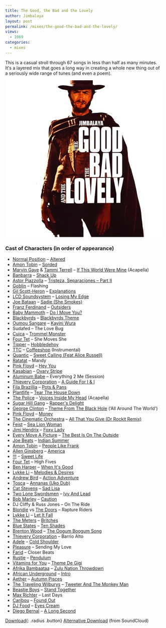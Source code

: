 ```yaml
---
title: The Good, the Bad and the Lovely
author: Jimbalaya
layout: post
permalink: /mixes/the-good-the-bad-and-the-lovely/
views:
  - 1069
categories:
  - mixes
---
```


This is a casual stroll through 67 songs in less than half as many minutes. It's a layered mix that goes a long way in creating a whole new thing out of a seriously wide range of tunes (and even a poem).

![](/assets/images/Jimbalaya-The-Good-The-Bad-And-The-Lovely.jpg)

### Cast of Characters (in order of appearance)

* [Normal Position][3] – [Altered][4]
* [Amon Tobin][5] – [Sorded][6]
* [Marvin Gaye][7] & [Tammi Terrell][8] – [If This World Were Mine][9] (Acapella)
* [Banbarra][10] – [Shack Up][11]
* [Astor Piazzolla][12] – [Tristeza, Separaciones – Part II][13]
* [Goblin][14] – Flashing
* [Gil Scott-Heron][15] – [Explanations][16]
* [LCD Soundsystem][17] – [Losing My Edge][18]
* [Joe Bataan][19] – [Sadie (She Smokes)][20]
* [Franz Ferdinand][21] – [Outsiders][22]
* [Baby Mammoth][23] – [Do I Move You?][24]
* [Blackbyrds][25] – [Blackbyrds Theme][26]
* [Oumou Sangare][27] – [Kayini Wura][28]
* Sudafed – The Love Bug
* [Cuica][29] – [Trommel Monster][30]
* [Four Tet][31] – She Moves She
* [Tipper][32] – [Hobbledehoy][33]
* [TTC][34] – [Coffeeshop][35] (Instrumental)
* [Quantic][36] – [Sweet Calling (Feat Alice Russell)][37]
* [Ratatat][38] – Mandy
* [Pink Floyd][39] – [Hey You][40]
* [Kasabian][41] – [Ovary Stripe][42]
* [Aluminum Babe][43] – Everything 2 Me (Session)
* [Thievery Corporation][44] – [A Guide For I & I][45]
* [Fila Brazillia][46] – [Pots & Pans][47]
* [Plantlife][48] – [Tear The House Down][49]
* [The Police][50] – [Voices Inside My Head][51] (Acapella)
* [Sugar Hill Gang][52] – [Rapper's Delight][53]
* [George Clinton][54] – [Theme From The Black Hole][55] (‘All Around The World')
* [Pink Floyd][39] – [Money][56]
* [The Cinematic Orchestra][57] – [All That You Give (Dr Rockit Remix)][58]
* [Feist][59] – [Sea Lion Woman][60]
* [Jimi Hendrix][61] – [Foxy Lady][62]
* [Every Move A Picture][63] – [The Best Is On The Outside][64]
* [Joe Beats][65] – [Indian Summer][66]
* [Amon Tobin][5] – [People Like Frank][67]
* [Allen Ginsberg][68] – [America][69]
* [!!!][70] – [Sweet Life][71]
* [Four Tet][31] – High Fives
* [Ben Harper][72] – [When It's Good][73]
* [Lykke Li][74] – [Melodies & Desires][75]
* [Andrew Bird][76] – [Action Adventure][77]
* [Tosca][78] – [Annanas (Uko Dub)][79]
* [Cat Stevens][80] – [Sad Lisa][81]
* [Two Lone Swordsmen][82] – [Ivy And Lead][83]
* [Bob Marley][84] – [Caution][85]
* DJ Cliffy & Russ Jones – On The Ride
* [Blondie][86] vs [The Doors][87] – Rapture Riders
* [Lykke Li][74] – [Let It Fall][88]
* [The Meters][89] – [Britches][90]
* [Blue States][91] – [Ten Shades][92]
* [Brenton Wood][93] – [The Oogum Boogum Song][94]
* [Thievery Corporation][44] – Barrio Alto
* [Adele][95] – [Cold Shoulder][96]
* [Pleasure][97] – Sending My Love
* [Farid][98] – Closer Beats
* [Rustie][99] – [Pendulum][100]
* [Vitamins for You][101] – [Theme De Gigi][102]
* [Afrika Bambaataa][103] – [Zulu Nation Throwdown][104]
* [African Underground][105] – [Intro][106]
* [Aether][107] – [Autumn Pisces][108]
* [The Traveling Wilburys][109] – [Tweeter And The Monkey Man][110]
* [Beastie Boys][111] – [Stand Together][112]
* [Max Richter][113] – Last Days
* [Caribou][114] – [Found Out][115]
* [DJ Food][116] – [Eyes Cream][117]
* [Diego Bernal][118] – [A Long Second][119]

 [3]: http://click.linksynergy.com/fs-bin/click?id=vwHUN9G4nyY&subid=&offerid=146261.1&type=10&tmpid=5573&RD_PARM1=http://itunes.apple.com/us/artist/normal-position/id131768222 "Normal Position on iTunes"
 [4]: http://click.linksynergy.com/fs-bin/click?id=vwHUN9G4nyY&subid=&offerid=146261.1&type=10&tmpid=3909&RD_PARM1=http://itunes.apple.com/us/album/altered/id131768321?i=131768323 "Altered on iTunes"
 [5]: http://click.linksynergy.com/fs-bin/click?id=vwHUN9G4nyY&subid=&offerid=146261.1&type=10&tmpid=5573&RD_PARM1=http://itunes.apple.com/us/artist/amon-tobin/id416213737 "Amon Tobin on iTunes"
 [6]: http://click.linksynergy.com/fs-bin/click?id=vwHUN9G4nyY&subid=&offerid=146261.1&type=10&tmpid=3909&RD_PARM1=http://itunes.apple.com/us/album/sordid/id416328412?i=416328426 "Sordid on iTunes"
 [7]: http://click.linksynergy.com/fs-bin/click?id=vwHUN9G4nyY&subid=&offerid=146261.1&type=10&tmpid=5573&RD_PARM1=http://itunes.apple.com/us/artist/marvin-gaye/id127329 "Marvin Gaye on iTunes"
 [8]: http://click.linksynergy.com/fs-bin/click?id=vwHUN9G4nyY&subid=&offerid=146261.1&type=10&tmpid=5573&RD_PARM1=http://itunes.apple.com/us/artist/tammi-terrell/id274649 "Tammi Terrell on iTunes"
 [9]: http://click.linksynergy.com/fs-bin/click?id=vwHUN9G4nyY&subid=&offerid=146261.1&type=10&tmpid=3909&RD_PARM1=http://itunes.apple.com/us/album/if-this-world-were-mine/id352497?i=352491 "If This World Were Mine on iTunes"
 [10]: http://click.linksynergy.com/fs-bin/click?id=vwHUN9G4nyY&subid=&offerid=146261.1&type=10&tmpid=5573&RD_PARM1=http://itunes.apple.com/us/artist/banbarra/id280518217 "Banbarra on iTunes"
 [11]: http://click.linksynergy.com/fs-bin/click?id=vwHUN9G4nyY&subid=&offerid=146261.1&type=10&tmpid=3909&RD_PARM1=http://itunes.apple.com/us/album/shack-up/id300765164?i=300765254 "Shack Up on iTunes"
 [12]: http://click.linksynergy.com/fs-bin/click?id=vwHUN9G4nyY&subid=&offerid=146261.1&type=10&tmpid=5573&RD_PARM1=http://itunes.apple.com/us/artist/astor-piazzolla/id222560 "Astor Piazzolla on iTunes"
 [13]: http://click.linksynergy.com/fs-bin/click?id=vwHUN9G4nyY&subid=&offerid=146261.1&type=10&tmpid=3909&RD_PARM1=http://itunes.apple.com/us/album/tristeza-separacion-part-ii/id153468272?i=153468316 "Tristeza, Separaciones - Part II on iTunes"
 [14]: http://click.linksynergy.com/fs-bin/click?id=vwHUN9G4nyY&subid=&offerid=146261.1&type=10&tmpid=5573&RD_PARM1=http://itunes.apple.com/us/artist/goblin/id78479954 "Goblin on iTunes"
 [15]: http://click.linksynergy.com/fs-bin/click?id=vwHUN9G4nyY&subid=&offerid=146261.1&type=10&tmpid=5573&RD_PARM1=http://itunes.apple.com/us/artist/gil-scott-heron/id315331 "Gil Scott-Heron on iTunes"
 [16]: http://click.linksynergy.com/fs-bin/click?id=vwHUN9G4nyY&subid=&offerid=146261.1&type=10&tmpid=3909&RD_PARM1=http://itunes.apple.com/us/album/explanations/id389268905?i=389268998 "Explanations on iTunes"
 [17]: http://click.linksynergy.com/fs-bin/click?id=vwHUN9G4nyY&subid=&offerid=146261.1&type=10&tmpid=5573&RD_PARM1=http://itunes.apple.com/us/artist/lcd-soundsystem/id29525428 "LCD Soundsystem on iTunes"
 [18]: http://click.linksynergy.com/fs-bin/click?id=vwHUN9G4nyY&subid=&offerid=146261.1&type=10&tmpid=3909&RD_PARM1=http://itunes.apple.com/us/album/losing-my-edge/id45744249?i=45744129 "Losing My Edge on iTunes"
 [19]: http://click.linksynergy.com/fs-bin/click?id=vwHUN9G4nyY&subid=&offerid=146261.1&type=10&tmpid=5573&RD_PARM1=http://itunes.apple.com/us/artist/joe-bataan/id82621220 "Joe Bataan on iTunes"
 [20]: http://click.linksynergy.com/fs-bin/click?id=vwHUN9G4nyY&subid=&offerid=146261.1&type=10&tmpid=3909&RD_PARM1=http://itunes.apple.com/us/album/sadie-she-smokes-feat.-jocelyn/id204079950?i=204080719 "She Smokes on iTunes"
 [21]: http://click.linksynergy.com/fs-bin/click?id=vwHUN9G4nyY&subid=&offerid=146261.1&type=10&tmpid=5573&RD_PARM1=http://itunes.apple.com/us/artist/franz-ferdinand/id6596751 "Franz Ferdinand on iTunes"
 [22]: http://click.linksynergy.com/fs-bin/click?id=vwHUN9G4nyY&subid=&offerid=146261.1&type=10&tmpid=3909&RD_PARM1=http://itunes.apple.com/us/album/outsiders/id153456053?i=153456287 "Outsiders on iTunes"
 [23]: http://click.linksynergy.com/fs-bin/click?id=vwHUN9G4nyY&subid=&offerid=146261.1&type=10&tmpid=5573&RD_PARM1=http://itunes.apple.com/us/artist/baby-mammoth/id17804712 "Baby Mammoth on iTunes"
 [24]: http://click.linksynergy.com/fs-bin/click?id=vwHUN9G4nyY&subid=&offerid=146261.1&type=10&tmpid=3909&RD_PARM1=http://itunes.apple.com/us/album/do-i-move-you/id393247525?i=393247942 "Do I Move You? on iTunes"
 [25]: http://click.linksynergy.com/fs-bin/click?id=vwHUN9G4nyY&subid=&offerid=146261.1&type=10&tmpid=5573&RD_PARM1=http://itunes.apple.com/us/artist/blackbyrds/id137938999 "Blackbyrds on iTunes"
 [26]: http://click.linksynergy.com/fs-bin/click?id=vwHUN9G4nyY&subid=&offerid=146261.1&type=10&tmpid=3909&RD_PARM1=http://itunes.apple.com/us/album/elackes-lsie-coa/id159512011?i=159512029 "Blackbyrds Theme on iTunes"
 [27]: http://click.linksynergy.com/fs-bin/click?id=vwHUN9G4nyY&subid=&offerid=146261.1&type=10&tmpid=5573&RD_PARM1=http://itunes.apple.com/us/artist/oumou-sangare/id6760152 "Oumou Sangare on iTunes"
 [28]: http://click.linksynergy.com/fs-bin/click?id=vwHUN9G4nyY&subid=&offerid=146261.1&type=10&tmpid=3909&RD_PARM1=http://itunes.apple.com/us/album/kayini-wura/id95888118?i=95887074 "Kayini Wura on iTunes"
 [29]: http://click.linksynergy.com/fs-bin/click?id=vwHUN9G4nyY&subid=&offerid=146261.1&type=10&tmpid=5573&RD_PARM1=http://itunes.apple.com/us/artist/cuica/id4177221 "Cuica on iTunes"
 [30]: http://click.linksynergy.com/fs-bin/click?id=vwHUN9G4nyY&subid=&offerid=146261.1&type=10&tmpid=3909&RD_PARM1=http://itunes.apple.com/us/album/trommel-monster-ph-remix/id4177274?i=4177219 "Trommel Monster on iTunes"
 [31]: http://click.linksynergy.com/fs-bin/click?id=vwHUN9G4nyY&subid=&offerid=146261.1&type=10&tmpid=5573&RD_PARM1=http://itunes.apple.com/us/artist/four-tet/id35888604 "Four Tet on iTunes"
 [32]: http://click.linksynergy.com/fs-bin/click?id=vwHUN9G4nyY&subid=&offerid=146261.1&type=10&tmpid=5573&RD_PARM1=http://itunes.apple.com/us/artist/tipper/id79601102 "Tipper on iTunes"
 [33]: http://click.linksynergy.com/fs-bin/click?id=vwHUN9G4nyY&subid=&offerid=146261.1&type=10&tmpid=3909&RD_PARM1=http://itunes.apple.com/us/album/hobbledehoy/id279858703?i=279858924 "Hobbledehoy on iTunes"
 [34]: http://click.linksynergy.com/fs-bin/click?id=vwHUN9G4nyY&subid=&offerid=146261.1&type=10&tmpid=5573&RD_PARM1=http://itunes.apple.com/us/artist/ttc/id416196952 "TTC on iTunes"
 [35]: http://click.linksynergy.com/fs-bin/click?id=vwHUN9G4nyY&subid=&offerid=146261.1&type=10&tmpid=3909&RD_PARM1=http://itunes.apple.com/us/album/coffeeshop-feat.-doz/id416196945?i=416196961 "Coffeeshop on iTunes"
 [36]: http://click.linksynergy.com/fs-bin/click?id=vwHUN9G4nyY&subid=&offerid=146261.1&type=10&tmpid=5573&RD_PARM1=http://itunes.apple.com/us/artist/quantic/id5054367 "Quantic on iTunes"
 [37]: http://click.linksynergy.com/fs-bin/click?id=vwHUN9G4nyY&subid=&offerid=146261.1&type=10&tmpid=3909&RD_PARM1=http://itunes.apple.com/us/album/sweet-calling-feat.-alice/id324910888?i=324911326 "Sweet Calling (Feat Alice Russell) on iTunes"
 [38]: http://click.linksynergy.com/fs-bin/click?id=vwHUN9G4nyY&subid=&offerid=146261.1&type=10&tmpid=5573&RD_PARM1=http://itunes.apple.com/us/artist/ratatat/id7057812 "Ratatat on iTunes"
 [39]: http://click.linksynergy.com/fs-bin/click?id=vwHUN9G4nyY&subid=&offerid=146261.1&type=10&tmpid=5573&RD_PARM1=http://itunes.apple.com/us/artist/pink-floyd/id487143 "Pink Floyd on iTunes"
 [40]: http://click.linksynergy.com/fs-bin/click?id=vwHUN9G4nyY&subid=&offerid=146261.1&type=10&tmpid=3909&RD_PARM1=http://itunes.apple.com/us/album/hey-you/id464267927?i=464267975 "Hey You on iTunes"
 [41]: http://click.linksynergy.com/fs-bin/click?id=vwHUN9G4nyY&subid=&offerid=146261.1&type=10&tmpid=5573&RD_PARM1=http://itunes.apple.com/us/artist/kasabian/id20478838 "Kasabian on iTunes"
 [42]: http://click.linksynergy.com/fs-bin/click?id=vwHUN9G4nyY&subid=&offerid=146261.1&type=10&tmpid=3909&RD_PARM1=http://itunes.apple.com/us/album/ovary-stripe/id254328852?i=254329820 "Ovary Stripe on iTunes"
 [43]: http://click.linksynergy.com/fs-bin/click?id=vwHUN9G4nyY&subid=&offerid=146261.1&type=10&tmpid=5573&RD_PARM1=http://itunes.apple.com/us/artist/aluminum-babe/id60545350 "Aluminum Babe on iTunes"
 [44]: http://click.linksynergy.com/fs-bin/click?id=vwHUN9G4nyY&subid=&offerid=146261.1&type=10&tmpid=5573&RD_PARM1=http://itunes.apple.com/us/artist/thievery-corporation/id2726532 "Thievery Corporation on iTunes"
 [45]: http://click.linksynergy.com/fs-bin/click?id=vwHUN9G4nyY&subid=&offerid=146261.1&type=10&tmpid=3909&RD_PARM1=http://itunes.apple.com/us/album/a-guide-for-i-i/id448746409?i=448746609 "A Guide For I & I on iTunes"
 [46]: http://click.linksynergy.com/fs-bin/click?id=vwHUN9G4nyY&subid=&offerid=146261.1&type=10&tmpid=5573&RD_PARM1=http://itunes.apple.com/us/artist/fila-brazillia/id2236737 "Fila Brazillia on iTunes"
 [47]: http://click.linksynergy.com/fs-bin/click?id=vwHUN9G4nyY&subid=&offerid=146261.1&type=10&tmpid=3909&RD_PARM1=http://itunes.apple.com/us/album/pots-pans/id317688529?i=317689085 "Pots & Pans on iTunes"
 [48]: http://click.linksynergy.com/fs-bin/click?id=vwHUN9G4nyY&subid=&offerid=146261.1&type=10&tmpid=5573&RD_PARM1=http://itunes.apple.com/us/artist/plantlife/id48828412 "Plantlife on iTunes"
 [49]: http://click.linksynergy.com/fs-bin/click?id=vwHUN9G4nyY&subid=&offerid=146261.1&type=10&tmpid=3909&RD_PARM1=http://itunes.apple.com/us/album/tear-the-house-down/id280884200?i=280884678 "Tear The House Down on iTunes"
 [50]: http://click.linksynergy.com/fs-bin/click?id=vwHUN9G4nyY&subid=&offerid=146261.1&type=10&tmpid=5573&RD_PARM1=http://itunes.apple.com/us/artist/the-police/id93818 "The Police on iTunes"
 [51]: http://click.linksynergy.com/fs-bin/click?id=vwHUN9G4nyY&subid=&offerid=146261.1&type=10&tmpid=3909&RD_PARM1=http://itunes.apple.com/us/album/voices-inside-my-head/id256227426?i=256227554 "Voices Inside My Head on iTunes"
 [52]: http://click.linksynergy.com/fs-bin/click?id=vwHUN9G4nyY&subid=&offerid=146261.1&type=10&tmpid=5573&RD_PARM1=http://itunes.apple.com/us/artist/the-sugar-hill-gang/id262946474 "Sugar Hill Gang on iTunes"
 [53]: http://click.linksynergy.com/fs-bin/click?id=vwHUN9G4nyY&subid=&offerid=146261.1&type=10&tmpid=3909&RD_PARM1=http://itunes.apple.com/us/album/rappers-delight/id51958106?i=51958108 "Rapper's Delight on iTunes"
 [54]: http://click.linksynergy.com/fs-bin/click?id=vwHUN9G4nyY&subid=&offerid=146261.1&type=10&tmpid=5573&RD_PARM1=http://itunes.apple.com/us/artist/george-clinton/id291329 "George Clinton on iTunes"
 [55]: http://click.linksynergy.com/fs-bin/click?id=vwHUN9G4nyY&subid=&offerid=146261.1&type=10&tmpid=3909&RD_PARM1=http://itunes.apple.com/us/album/theme-from-the-black-hole/id1485629?i=1485609 "Theme From The Black Hole on iTunes"
 [56]: http://click.linksynergy.com/fs-bin/click?id=vwHUN9G4nyY&subid=&offerid=146261.1&type=10&tmpid=3909&RD_PARM1=http://itunes.apple.com/us/album/money/id464279671?i=464279721 "Money on iTunes"
 [57]: http://click.linksynergy.com/fs-bin/click?id=vwHUN9G4nyY&subid=&offerid=146261.1&type=10&tmpid=5573&RD_PARM1=http://itunes.apple.com/us/artist/the-cinematic-orchestra/id3631576 "The Cinematic Orchestra on iTunes"
 [58]: http://click.linksynergy.com/fs-bin/click?id=vwHUN9G4nyY&subid=&offerid=146261.1&type=10&tmpid=3909&RD_PARM1=http://itunes.apple.com/us/album/all-that-you-give-dr-rockits/id416356230?i=416356237 "All That You Give (Dr Rockit Remix) on iTunes"
 [59]: http://click.linksynergy.com/fs-bin/click?id=vwHUN9G4nyY&subid=&offerid=146261.1&type=10&tmpid=5573&RD_PARM1=http://itunes.apple.com/us/artist/feist/id13453308 "Feist on iTunes"
 [60]: http://click.linksynergy.com/fs-bin/click?id=vwHUN9G4nyY&subid=&offerid=146261.1&type=10&tmpid=3909&RD_PARM1=http://itunes.apple.com/us/album/sea-lion-woman/id252525828?i=252525851 "Sea Lion Woman on iTunes"
 [61]: http://click.linksynergy.com/fs-bin/click?id=vwHUN9G4nyY&subid=&offerid=146261.1&type=10&tmpid=5573&RD_PARM1=http://itunes.apple.com/us/artist/jimi-hendrix/id62852 "Jimi Hendrix on iTunes"
 [62]: http://click.linksynergy.com/fs-bin/click?id=vwHUN9G4nyY&subid=&offerid=146261.1&type=10&tmpid=3909&RD_PARM1=http://itunes.apple.com/us/album/foxy-lady/id494862098?i=494862099 "Foxy Lady on iTunes"
 [63]: http://click.linksynergy.com/fs-bin/click?id=vwHUN9G4nyY&subid=&offerid=146261.1&type=10&tmpid=5573&RD_PARM1=http://itunes.apple.com/us/artist/every-move-a-picture/id56898370 "Every Move A Picture on iTunes"
 [64]: http://click.linksynergy.com/fs-bin/click?id=vwHUN9G4nyY&subid=&offerid=146261.1&type=10&tmpid=3909&RD_PARM1=http://itunes.apple.com/us/album/the-best-is-on-the-outside/id305539026?i=305539079 "The Best Is On The Outside on iTunes"
 [65]: http://click.linksynergy.com/fs-bin/click?id=vwHUN9G4nyY&subid=&offerid=146261.1&type=10&tmpid=5573&RD_PARM1=http://itunes.apple.com/us/artist/joe-beats/id255466464 "Joe Beats on iTunes"
 [66]: http://click.linksynergy.com/fs-bin/click?id=vwHUN9G4nyY&subid=&offerid=146261.1&type=10&tmpid=3909&RD_PARM1=http://itunes.apple.com/us/album/indian-summer/id255466453?i=255468883 "Indian Summer on iTunes"
 [67]: http://click.linksynergy.com/fs-bin/click?id=vwHUN9G4nyY&subid=&offerid=146261.1&type=10&tmpid=3909&RD_PARM1=http://itunes.apple.com/us/album/people-like-frank/id416328412?i=416328436 "People Like Frank on iTunes"
 [68]: http://click.linksynergy.com/fs-bin/click?id=vwHUN9G4nyY&subid=&offerid=146261.1&type=10&tmpid=5573&RD_PARM1=http://itunes.apple.com/us/artist/allen-ginsberg/id2790666 "Allen Ginsberg on iTunes"
 [69]: http://click.linksynergy.com/fs-bin/click?id=vwHUN9G4nyY&subid=&offerid=146261.1&type=10&tmpid=3909&RD_PARM1=http://itunes.apple.com/us/album/america/id161117308?i=161117322 "America on iTunes"
 [70]: http://click.linksynergy.com/fs-bin/click?id=vwHUN9G4nyY&subid=&offerid=146261.1&type=10&tmpid=5573&RD_PARM1=http://itunes.apple.com/us/artist/!!!/id213181158 "!!! on iTunes"
 [71]: http://click.linksynergy.com/fs-bin/click?id=vwHUN9G4nyY&subid=&offerid=146261.1&type=10&tmpid=3909&RD_PARM1=http://itunes.apple.com/us/album/sweet-life/id214222721?i=214222836 "Sweet Life on iTunes"
 [72]: http://click.linksynergy.com/fs-bin/click?id=vwHUN9G4nyY&subid=&offerid=146261.1&type=10&tmpid=5573&RD_PARM1=http://itunes.apple.com/us/artist/ben-harper/id644708 "Ben Harper on iTunes"
 [73]: http://click.linksynergy.com/fs-bin/click?id=vwHUN9G4nyY&subid=&offerid=146261.1&type=10&tmpid=3909&RD_PARM1=http://itunes.apple.com/us/album/when-its-good/id381273648?i=381273652 "When It's Good on iTunes"
 [74]: http://click.linksynergy.com/fs-bin/click?id=vwHUN9G4nyY&subid=&offerid=146261.1&type=10&tmpid=5573&RD_PARM1=http://itunes.apple.com/us/artist/lykke-li/id263435943 "Lykke Li on iTunes"
 [75]: http://click.linksynergy.com/fs-bin/click?id=vwHUN9G4nyY&subid=&offerid=146261.1&type=10&tmpid=3909&RD_PARM1=http://itunes.apple.com/us/album/melodies-desires/id283495490?i=283495491 "Melodies & Desires on iTunes"
 [76]: http://click.linksynergy.com/fs-bin/click?id=vwHUN9G4nyY&subid=&offerid=146261.1&type=10&tmpid=5573&RD_PARM1=http://itunes.apple.com/us/artist/andrew-bird/id3883114 "Andrew Bird on iTunes"
 [77]: http://click.linksynergy.com/fs-bin/click?id=vwHUN9G4nyY&subid=&offerid=146261.1&type=10&tmpid=3909&RD_PARM1=http://itunes.apple.com/us/album/action-adventure/id373985547?i=373985700 "Action Adventure on iTunes"
 [78]: http://click.linksynergy.com/fs-bin/click?id=vwHUN9G4nyY&subid=&offerid=146261.1&type=10&tmpid=5573&RD_PARM1=http://itunes.apple.com/us/artist/tosca/id3097712 "Tosca on iTunes"
 [79]: http://click.linksynergy.com/fs-bin/click?id=vwHUN9G4nyY&subid=&offerid=146261.1&type=10&tmpid=3909&RD_PARM1=http://itunes.apple.com/us/album/annanas-uko-dub/id62272134?i=62272075 "Annanas (Uko Dub) on iTunes"
 [80]: http://click.linksynergy.com/fs-bin/click?id=vwHUN9G4nyY&subid=&offerid=146261.1&type=10&tmpid=5573&RD_PARM1=http://itunes.apple.com/us/artist/cat-stevens/id107587 "Cat Stevens on iTunes"
 [81]: http://click.linksynergy.com/fs-bin/click?id=vwHUN9G4nyY&subid=&offerid=146261.1&type=10&tmpid=3909&RD_PARM1=http://itunes.apple.com/us/album/sad-lisa/id403649?i=403631 "Sad Lisa on iTunes"
 [82]: http://click.linksynergy.com/fs-bin/click?id=vwHUN9G4nyY&subid=&offerid=146261.1&type=10&tmpid=5573&RD_PARM1=http://itunes.apple.com/us/artist/two-lone-swordsmen/id31414568 "Two Lone Swordsmen on iTunes"
 [83]: http://click.linksynergy.com/fs-bin/click?id=vwHUN9G4nyY&subid=&offerid=146261.1&type=10&tmpid=3909&RD_PARM1=http://itunes.apple.com/us/album/ivy-and-lead/id274083605?i=274083630 "Ivy And Lead on iTunes"
 [84]: http://click.linksynergy.com/fs-bin/click?id=vwHUN9G4nyY&subid=&offerid=146261.1&type=10&tmpid=5573&RD_PARM1=http://itunes.apple.com/us/artist/bob-marley/id121982 "Bob Marley on iTunes"
 [85]: http://click.linksynergy.com/fs-bin/click?id=vwHUN9G4nyY&subid=&offerid=146261.1&type=10&tmpid=3909&RD_PARM1=http://itunes.apple.com/us/album/caution/id263589808?i=263591061 "Caution on iTunes"
 [86]: http://click.linksynergy.com/fs-bin/click?id=vwHUN9G4nyY&subid=&offerid=146261.1&type=10&tmpid=5573&RD_PARM1=http://itunes.apple.com/us/artist/blondie/id1012882 "Blondie on iTunes"
 [87]: http://click.linksynergy.com/fs-bin/click?id=vwHUN9G4nyY&subid=&offerid=146261.1&type=10&tmpid=5573&RD_PARM1=http://itunes.apple.com/us/artist/the-doors/id1248588 "The Doors on iTunes"
 [88]: http://click.linksynergy.com/fs-bin/click?id=vwHUN9G4nyY&subid=&offerid=146261.1&type=10&tmpid=3909&RD_PARM1=http://itunes.apple.com/us/album/let-it-fall/id283495490?i=283495494 "Let It Fall on iTunes"
 [89]: http://click.linksynergy.com/fs-bin/click?id=vwHUN9G4nyY&subid=&offerid=146261.1&type=10&tmpid=5573&RD_PARM1=http://itunes.apple.com/us/artist/the-meters/id7314214 "The Meters on iTunes"
 [90]: http://click.linksynergy.com/fs-bin/click?id=vwHUN9G4nyY&subid=&offerid=146261.1&type=10&tmpid=3909&RD_PARM1=http://itunes.apple.com/us/album/britches/id160973598?i=160973681 "Britches on iTunes"
 [91]: http://click.linksynergy.com/fs-bin/click?id=vwHUN9G4nyY&subid=&offerid=146261.1&type=10&tmpid=5573&RD_PARM1=http://itunes.apple.com/us/artist/blue-states/id2727610 "Blue States on iTunes"
 [92]: http://click.linksynergy.com/fs-bin/click?id=vwHUN9G4nyY&subid=&offerid=146261.1&type=10&tmpid=3909&RD_PARM1=http://itunes.apple.com/us/album/ten-shades/id7415815?i=7415799 "Ten Shades on iTunes"
 [93]: http://click.linksynergy.com/fs-bin/click?id=vwHUN9G4nyY&subid=&offerid=146261.1&type=10&tmpid=5573&RD_PARM1=http://itunes.apple.com/us/artist/brenton-wood/id7409133 "Brenton Wood on iTunes"
 [94]: http://click.linksynergy.com/fs-bin/click?id=vwHUN9G4nyY&subid=&offerid=146261.1&type=10&tmpid=3909&RD_PARM1=http://itunes.apple.com/us/album/the-oogum-boogum-song/id336263738?i=336264218 "The Oogum Boogum Song on iTunes"
 [95]: http://click.linksynergy.com/fs-bin/click?id=vwHUN9G4nyY&subid=&offerid=146261.1&type=10&tmpid=5573&RD_PARM1=http://itunes.apple.com/us/artist/adele/id262836961 "Adele on iTunes"
 [96]: http://click.linksynergy.com/fs-bin/click?id=vwHUN9G4nyY&subid=&offerid=146261.1&type=10&tmpid=3909&RD_PARM1=http://itunes.apple.com/us/album/cold-shoulder/id282374043?i=282374070 "Cold Shoulder on iTunes"
 [97]: http://click.linksynergy.com/fs-bin/click?id=vwHUN9G4nyY&subid=&offerid=146261.1&type=10&tmpid=5573&RD_PARM1=http://itunes.apple.com/us/artist/pleasure/id15254011 "Pleasure on iTunes"
 [98]: http://click.linksynergy.com/fs-bin/click?id=vwHUN9G4nyY&subid=&offerid=146261.1&type=10&tmpid=5573&RD_PARM1=http://itunes.apple.com/us/artist/farid/id156146107 "Farid on iTunes"
 [99]: http://click.linksynergy.com/fs-bin/click?id=vwHUN9G4nyY&subid=&offerid=146261.1&type=10&tmpid=5573&RD_PARM1=http://itunes.apple.com/us/artist/rustie/id269380425 "Rustie on iTunes"
 [100]: http://click.linksynergy.com/fs-bin/click?id=vwHUN9G4nyY&subid=&offerid=146261.1&type=10&tmpid=3909&RD_PARM1=http://itunes.apple.com/us/album/pendulum/id323994817?i=323994880 "Pendulum on iTunes"
 [101]: http://click.linksynergy.com/fs-bin/click?id=vwHUN9G4nyY&subid=&offerid=146261.1&type=10&tmpid=5573&RD_PARM1=http://itunes.apple.com/us/artist/vitamins-for-you/id99143180 "Vitamins for You on iTunes"
 [102]: http://click.linksynergy.com/fs-bin/click?id=vwHUN9G4nyY&subid=&offerid=146261.1&type=10&tmpid=3909&RD_PARM1=http://itunes.apple.com/us/album/theme-de-gigi/id99144135?i=99143763 "Theme De Gigi on iTunes"
 [103]: http://click.linksynergy.com/fs-bin/click?id=vwHUN9G4nyY&subid=&offerid=146261.1&type=10&tmpid=5573&RD_PARM1=http://itunes.apple.com/us/artist/afrika-bambaataa/id28680984 "Afrika Bambaataa on iTunes"
 [104]: http://click.linksynergy.com/fs-bin/click?id=vwHUN9G4nyY&subid=&offerid=146261.1&type=10&tmpid=3909&RD_PARM1=http://itunes.apple.com/us/album/zulu-nation-throwdown/id56207963?i=56207924 "Zulu Nation Throwdown on iTunes"
 [105]: http://click.linksynergy.com/fs-bin/click?id=vwHUN9G4nyY&subid=&offerid=146261.1&type=10&tmpid=5573&RD_PARM1=http://itunes.apple.com/us/artist/african-underground/id311679972 "African Underground on iTunes"
 [106]: http://click.linksynergy.com/fs-bin/click?id=vwHUN9G4nyY&subid=&offerid=146261.1&type=10&tmpid=3909&RD_PARM1=http://itunes.apple.com/us/album/intro/id311679911?i=311679971 "Intro on iTunes"
 [107]: http://click.linksynergy.com/fs-bin/click?id=vwHUN9G4nyY&subid=&offerid=146261.1&type=10&tmpid=5573&RD_PARM1=http://itunes.apple.com/us/artist/aether/id68244408 "Aether on iTunes"
 [108]: http://click.linksynergy.com/fs-bin/click?id=vwHUN9G4nyY&subid=&offerid=146261.1&type=10&tmpid=3909&RD_PARM1=http://itunes.apple.com/us/album/autumn-pisces/id297364976?i=297364990 "Autumn Pisces on iTunes"
 [109]: http://click.linksynergy.com/fs-bin/click?id=vwHUN9G4nyY&subid=&offerid=146261.1&type=10&tmpid=5573&RD_PARM1=http://itunes.apple.com/us/artist/the-traveling-wilburys/id250386662 "The Traveling Wilburys on iTunes"
 [110]: http://click.linksynergy.com/fs-bin/click?id=vwHUN9G4nyY&subid=&offerid=146261.1&type=10&tmpid=3909&RD_PARM1=http://itunes.apple.com/us/album/tweeter-and-the-monkey-man/id263524960?i=263525371 "Tweeter And The Monkey Man on iTunes"
 [111]: http://click.linksynergy.com/fs-bin/click?id=vwHUN9G4nyY&subid=&offerid=146261.1&type=10&tmpid=5573&RD_PARM1=http://itunes.apple.com/us/artist/beastie-boys/id1971863 "Beastie Boys on iTunes"
 [112]: http://click.linksynergy.com/fs-bin/click?id=vwHUN9G4nyY&subid=&offerid=146261.1&type=10&tmpid=3909&RD_PARM1=http://itunes.apple.com/us/album/stand-together/id15892684?i=15892408 "Stand Together on iTunes"
 [113]: http://click.linksynergy.com/fs-bin/click?id=vwHUN9G4nyY&subid=&offerid=146261.1&type=10&tmpid=5573&RD_PARM1=http://itunes.apple.com/us/artist/max-richter/id54782697 "Max Richter on iTunes"
 [114]: http://click.linksynergy.com/fs-bin/click?id=vwHUN9G4nyY&subid=&offerid=146261.1&type=10&tmpid=5573&RD_PARM1=http://itunes.apple.com/us/artist/caribou/id45464574 "Caribou on iTunes"
 [115]: http://click.linksynergy.com/fs-bin/click?id=vwHUN9G4nyY&subid=&offerid=146261.1&type=10&tmpid=3909&RD_PARM1=http://itunes.apple.com/us/album/found-out/id363590446?i=363590494 "Found Out on iTunes"
 [116]: http://click.linksynergy.com/fs-bin/click?id=vwHUN9G4nyY&subid=&offerid=146261.1&type=10&tmpid=5573&RD_PARM1=http://itunes.apple.com/us/artist/dj-food/id3626296 "DJ Food on iTunes"
 [117]: http://click.linksynergy.com/fs-bin/click?id=vwHUN9G4nyY&subid=&offerid=146261.1&type=10&tmpid=3909&RD_PARM1=http://itunes.apple.com/us/album/eyes-cream/id416329913?i=416329932 "Eyes Cream on iTunes"
 [118]: http://click.linksynergy.com/fs-bin/click?id=vwHUN9G4nyY&subid=&offerid=146261.1&type=10&tmpid=5573&RD_PARM1=http://itunes.apple.com/us/artist/diego-bernal/id274681716 "Diego Bernal on iTunes"
 [119]: http://click.linksynergy.com/fs-bin/click?id=vwHUN9G4nyY&subid=&offerid=146261.1&type=10&tmpid=3909&RD_PARM1=http://itunes.apple.com/us/album/a-long-second/id366355730?i=366355840 "A Long Second on iTunes"

<p><audio src='/audio/mixes/Jimbalaya-The_Good_the_Bad_and_the_Lovely.mp3' preload='auto' /></p>

[Download][121]{: .radius .button}
[Alternative Download][122] (from SoundCloud)

 [121]: /audio/mixes/Jimbalaya-The_Good_the_Bad_and_the_Lovely.mp3 "Download Jimbalaya - The Good, the Bad and the Lovely"
 [122]: http://soundcloud.com/jimbalaya/the-good-the-bad-and-the-lovely/download
